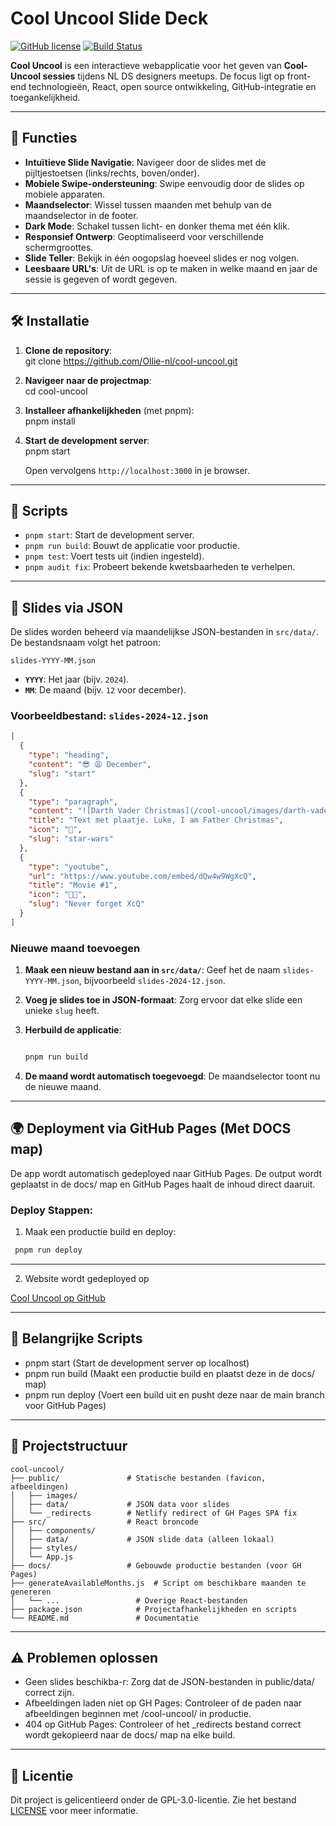 # Cool Uncool Slide Deck

[![GitHub license](https://img.shields.io/badge/license-MIT-blue.svg)](https://github.com/Ollie-nl/cool-uncool/blob/main/LICENSE)
[![Build Status](https://img.shields.io/badge/build-passing-brightgreen)]()

**Cool Uncool** is een interactieve webapplicatie voor het geven van **Cool-Uncool sessies** tijdens NL DS designers meetups. De focus ligt op front-end technologieën, React, open source ontwikkeling, GitHub-integratie en toegankelijkheid.

---

## 🚀 Functies

- **Intuïtieve Slide Navigatie**: Navigeer door de slides met de pijltjestoetsen (links/rechts, boven/onder).
- **Mobiele Swipe-ondersteuning**: Swipe eenvoudig door de slides op mobiele apparaten.
- **Maandselector**: Wissel tussen maanden met behulp van de maandselector in de footer.
- **Dark Mode**: Schakel tussen licht- en donker thema met één klik.
- **Responsief Ontwerp**: Geoptimaliseerd voor verschillende schermgroottes.
- **Slide Teller**: Bekijk in één oogopslag hoeveel slides er nog volgen.
- **Leesbaare URL's**: Uit de URL is op te maken in welke maand en jaar de sessie is gegeven of wordt gegeven.

---

## 🛠️ Installatie

1. **Clone de repository**:  
   git clone https://github.com/Ollie-nl/cool-uncool.git

2. **Navigeer naar de projectmap**:  
   cd cool-uncool

3. **Installeer afhankelijkheden** (met pnpm):  
   pnpm install

4. **Start de development server**:  
   pnpm start

   Open vervolgens `http://localhost:3000` in je browser.

---

## 🔧 Scripts

- `pnpm start`: Start de development server.
- `pnpm run build`: Bouwt de applicatie voor productie.
- `pnpm test`: Voert tests uit (indien ingesteld).
- `pnpm audit fix`: Probeert bekende kwetsbaarheden te verhelpen.

---

## 📂 Slides via JSON

De slides worden beheerd via maandelijkse JSON-bestanden in `src/data/`. De bestandsnaam volgt het patroon:

```
slides-YYYY-MM.json

```

- **`YYYY`**: Het jaar (bijv. `2024`).
- **`MM`**: De maand (bijv. `12` voor december).

### Voorbeeldbestand: `slides-2024-12.json`

```json
[
  {
    "type": "heading",
    "content": "😎 😩 December",
    "slug": "start"
  },
  {
    "type": "paragraph",
    "content": "![Darth Vader Christmas](/cool-uncool/images/darth-vader-xmas.jpeg) ",
    "title": "Text met plaatje. Luke, I am Father Christmas",
    "icon": "🎄",
    "slug": "star-wars"
  },
  {
    "type": "youtube",
    "url": "https://www.youtube.com/embed/dQw4w9WgXcQ",
    "title": "Movie #1",
    "icon": "💃🏻",
    "slug": "Never forget XcQ"
  }
]
```

### Nieuwe maand toevoegen

1. **Maak een nieuw bestand aan in `src/data/`**:
   Geef het de naam `slides-YYYY-MM.json`, bijvoorbeeld `slides-2024-12.json`.

2. **Voeg je slides toe in JSON-formaat**:
   Zorg ervoor dat elke slide een unieke `slug` heeft.

3. **Herbuild de applicatie**:

   ```bash

   pnpm run build

   ```

4. **De maand wordt automatisch toegevoegd**:
   De maandselector toont nu de nieuwe maand.

---

## 🌍 Deployment via GitHub Pages (Met DOCS map)

De app wordt automatisch gedeployed naar GitHub Pages.
De output wordt geplaatst in de docs/ map en GitHub Pages haalt de inhoud direct daaruit.

### Deploy Stappen:

1. Maak een productie build en deploy:

```bash
 pnpm run deploy

```

---

2. Website wordt gedeployed op

[Cool Uncool op GitHub](https://ollie-nl.github.io/cool-uncool/)

---

## 🔧 Belangrijke Scripts

- pnpm start (Start de development server op localhost)
- pnpm run build (Maakt een productie build en plaatst deze in de docs/ map)
- pnpm run deploy (Voert een build uit en pusht deze naar de main branch voor GitHub Pages)

---

## 📂 **Projectstructuur**

```
cool-uncool/
├── public/               # Statische bestanden (favicon, afbeeldingen)
│   ├── images/
│   ├── data/             # JSON data voor slides
│   └── _redirects        # Netlify redirect of GH Pages SPA fix
├── src/                  # React broncode
│   ├── components/
│   ├── data/             # JSON slide data (alleen lokaal)
│   ├── styles/
│   └── App.js
├── docs/                 # Gebouwde productie bestanden (voor GH Pages)
├── generateAvailableMonths.js  # Script om beschikbare maanden te genereren
│   └── ...                 # Overige React-bestanden
├── package.json            # Projectafhankelijkheden en scripts
└── README.md               # Documentatie

```

---

## ⚠️ Problemen oplossen

- Geen slides beschikba-r: Zorg dat de JSON-bestanden in public/data/ correct zijn.
- Afbeeldingen laden niet op GH Pages: Controleer of de paden naar afbeeldingen beginnen met /cool-uncool/ in productie.
- 404 op GitHub Pages: Controleer of het \_redirects bestand correct wordt gekopieerd naar de docs/ map na elke build.

---

## 📜 **Licentie**

Dit project is gelicentieerd onder de GPL-3.0-licentie. Zie het bestand [LICENSE](https://github.com/Ollie-nl/cool-uncool/blob/main/LICENSE) voor meer informatie.
